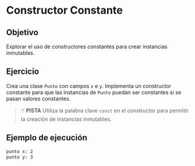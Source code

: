 #  Constructor Constante

## Objetivo

Explorar el uso de constructores constantes para crear instancias inmutables.

## Ejercicio

Crea una clase `Punto` con campos `x` e `y`. Implementa un constructor constante para que las instancias de `Punto` puedan ser constantes si se pasan valores constantes.

> :black_joker: **PISTA**
> Utiliza la palabra clave `const` en el constructor para permitir la creación de instancias inmutables.


## Ejemplo de ejecución

~~~sh
punto x: 2
punto y: 3
~~~